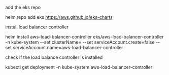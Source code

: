 add the eks repo

helm repo add eks https://aws.github.io/eks-charts

install load balancer controller

helm install aws-load-balancer-controller eks/aws-load-balancer-controller -n kube-system --set clusterName=<cluster-name> --set serviceAccount.create=false --set serviceAccount.name=aws-load-balancer-controller

check if the load balance controller is installed

kubectl get deployment -n kube-system aws-load-balancer-controller